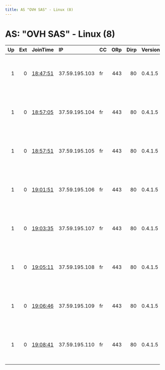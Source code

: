 ```yaml
---
title: AS "OVH SAS" - Linux (8)
---
```


# AS: "OVH SAS" - Linux (8)

|   Up |   Ext | JoinTime                                                                                            | IP            | CC   |   ORp |   Dirp | Version   | Contact                      | Nickname    |   eFamMembers |
|-----:|------:|:----------------------------------------------------------------------------------------------------|:--------------|:-----|------:|-------:|:----------|:-----------------------------|:------------|--------------:|
|    1 |     0 | [18:47:51](https://metrics.torproject.org/rs.html#details/FAFEA33ED13DDF6B3DB06CE8402F3FC08EFEA4DE) | 37.59.195.103 | fr   |   443 |     80 | 0.4.1.5   | Tom Hek &lt;tom AT tomhek do | DinoaurTor1 |             8 |
|    1 |     0 | [18:57:05](https://metrics.torproject.org/rs.html#details/C43740871ECA72EAA14F70B7806B39028E71B138) | 37.59.195.104 | fr   |   443 |     80 | 0.4.1.5   | Tom Hek &lt;tom AT tomhek do | DinoaurTor2 |             8 |
|    1 |     0 | [18:57:51](https://metrics.torproject.org/rs.html#details/5E4D4A5F7982405F3989FE51A3DFFDA4AB3F3116) | 37.59.195.105 | fr   |   443 |     80 | 0.4.1.5   | Tom Hek &lt;tom AT tomhek do | DinoaurTor3 |             8 |
|    1 |     0 | [19:01:51](https://metrics.torproject.org/rs.html#details/414A022EAD7D6412D071AE53C70560C11A512BB8) | 37.59.195.106 | fr   |   443 |     80 | 0.4.1.5   | Tom Hek &lt;tom AT tomhek do | DinoaurTor4 |             8 |
|    1 |     0 | [19:03:35](https://metrics.torproject.org/rs.html#details/79A41BC962F229786E3AFDAE774EC30C7522F6AD) | 37.59.195.107 | fr   |   443 |     80 | 0.4.1.5   | Tom Hek &lt;tom AT tomhek do | DinoaurTor5 |             8 |
|    1 |     0 | [19:05:11](https://metrics.torproject.org/rs.html#details/1129644ED633ABF552DB5D197B336C596B873410) | 37.59.195.108 | fr   |   443 |     80 | 0.4.1.5   | Tom Hek &lt;tom AT tomhek do | DinoaurTor6 |             8 |
|    1 |     0 | [19:06:46](https://metrics.torproject.org/rs.html#details/CCB8A759FC441B755B7091B2AD1D247A938D4FDC) | 37.59.195.109 | fr   |   443 |     80 | 0.4.1.5   | Tom Hek &lt;tom AT tomhek do | DinoaurTor7 |             8 |
|    1 |     0 | [19:08:41](https://metrics.torproject.org/rs.html#details/5C521FFA79479CA53841FCFB8DE614D65D568343) | 37.59.195.110 | fr   |   443 |     80 | 0.4.1.5   | Tom Hek &lt;tom AT tomhek do | DinoaurTor8 |             8 |

